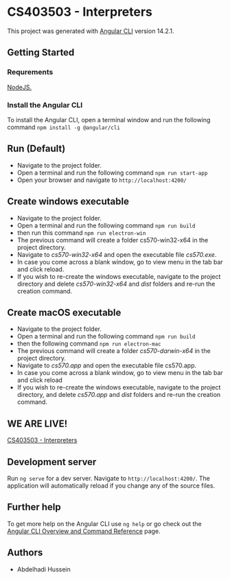 # CS403503 - Interpreters

This project was generated with [Angular CLI](https://github.com/angular/angular-cli) version 14.2.1.


## Getting Started
### Requrements
[NodeJS.](https://nodejs.org/en/) 
### Install the Angular CLI
To install the Angular CLI, open a terminal window and run the following command `npm install -g @angular/cli`

## Run (Default)
- Navigate to the project folder.
- Open a terminal and run the following command `npm run start-app`
- Open your browser and navigate to `http://localhost:4200/`

## Create windows executable
- Navigate to the project folder.
- Open a terminal and run the following command `npm run build`
- then run this command `npm run electron-win`
- The previous command will create a folder cs570-win32-x64 in the project directory.
- Navigate to *cs570-win32-x64* and open the executable file *cs570.exe*.
- In case you come across a blank window, go to view menu in the tab bar and click reload.
- If you wish to re-create the windows executable, navigate to the project directory and delete *cs570-win32-x64* and *dist* folders and re-run the creation command.

## Create macOS executable 
- Navigate to the project folder.
- Open a terminal and run the following command `npm run build`
- then the following command `npm run electron-mac`
- The previous command will create a folder *cs570-darwin-x64* in the project directory.
- Navigate to *cs570.app* and open the executable file cs570.app.
- In case you come across a blank window, go to view menu in the tab bar and click reload
- If you wish to re-create the windows executable, navigate to the project directory, and delete *cs570.app* and *dist* folders and re-run the creation command.

## WE ARE LIVE!
[CS403503 - Interpreters](https://cs570.herokuapp.com)


## Development server

Run `ng serve` for a dev server. Navigate to `http://localhost:4200/`. The application will automatically reload if you change any of the source files.

## Further help

To get more help on the Angular CLI use `ng help` or go check out the [Angular CLI Overview and Command Reference](https://angular.io/cli) page.

## Authors

- Abdelhadi Hussein
